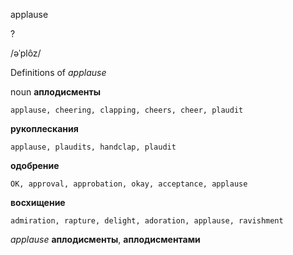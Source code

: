 applause

?

/əˈplôz/

Definitions of _applause_

noun
**аплодисменты**

    applause, cheering, clapping, cheers, cheer, plaudit
**рукоплескания**

    applause, plaudits, handclap, plaudit
**одобрение**

    OK, approval, approbation, okay, acceptance, applause
**восхищение**

    admiration, rapture, delight, adoration, applause, ravishment

_applause_
**аплодисменты**, **аплодисментами**
